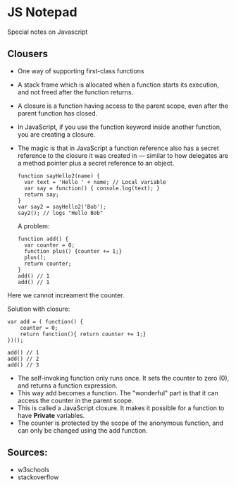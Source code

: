 # JS Notepad
Special notes on Javascript

## Clousers

- One way of supporting first-class functions
- A stack frame which is allocated when a function starts its execution, and not freed after the function returns.
- A closure is a function having access to the parent scope, even after the parent function has closed.
- In JavaScript, if you use the function keyword inside another function, you are creating a closure.
- The magic is that in JavaScript a function reference also has a secret reference to the closure it was created in — similar to how delegates are a method pointer plus a secret reference to an object.


      function sayHello2(name) {
        var text = 'Hello ' + name; // Local variable
        var say = function() { console.log(text); }
        return say;
      }
      var say2 = sayHello2('Bob');
      say2(); // logs "Hello Bob"
      
  A problem:
  
      function add() {
        var counter = 0;
        function plus() {counter += 1;}
        plus();    
        return counter; 
      }
      add() // 1
      add() // 1
    
Here we cannot increament the counter.

Solution with closure:

    var add = ( function() {
        counter = 0;
        return function(){ return counter += 1;}
    })();
    
    add() // 1
    add() // 2
    add() // 3
    
- The self-invoking function only runs once. It sets the counter to zero (0), and returns a function expression.
- This way add becomes a function. The "wonderful" part is that it can access the counter in the parent scope.
- This is called a JavaScript closure. It makes it possible for a function to have **Private** variables.
- The counter is protected by the scope of the anonymous function, and can only be changed using the add function.



## Sources:
- w3schools
- stackoverflow